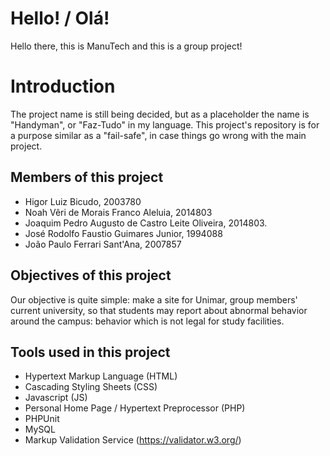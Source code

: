 # Hello! / Olá!

Hello there, this is ManuTech and this is a group project!

# Introduction

The project name is still being decided, but as a placeholder the name is "Handyman", or "Faz-Tudo" in my language.
This project's repository is for a purpose similar as a "fail-safe", in case things go wrong with the main project.

## Members of this project

- Higor Luiz Bicudo, 2003780
- Noah Vêri de Morais Franco Aleluia, 2014803
- Joaquim Pedro Augusto de Castro Leite Oliveira, 2014803.
- José Rodolfo Faustio Guimares Junior, 1994088
- João Paulo Ferrari Sant'Ana, 2007857

## Objectives of this project

Our objective is quite simple: make a site for Unimar, group members' current university, so that students
may report about abnormal behavior around the campus: behavior which is not legal for study facilities.

## Tools used in this project

- Hypertext Markup Language (HTML)
- Cascading Styling Sheets (CSS)
- Javascript (JS)
- Personal Home Page / Hypertext Preprocessor (PHP)
- PHPUnit
- MySQL
- Markup Validation Service (https://validator.w3.org/)
